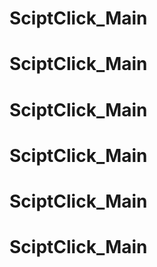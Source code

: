 # SciptClick_Main
# SciptClick_Main
# SciptClick_Main
# SciptClick_Main
# SciptClick_Main
# SciptClick_Main
